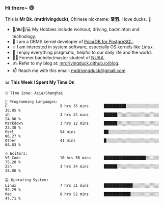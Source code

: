 ### Hi there~ 😎

This is **Mr Dk. (mrdrivingduck)**, Chinese nickname: **棠羽**. I love ducks. 🦆

- 💪/🚘/🏸/💻 My Hobbies include workout, driving, badminton and technology.
- 🍊 I am a DBMS kernel developer of [PolarDB for PostgreSQL](https://github.com/ApsaraDB/PolarDB-for-PostgreSQL).
- 🔥 I am interested in system software, especially OS kernels like *Linux*.
- 🔧 I enjoy everything pragmatic, helpful to our daily life and the world.
- 👨‍🎓 Former bachelor/master student of [NUAA](https://en.wikipedia.org/wiki/Nanjing_University_of_Aeronautics_and_Astronautics).
- ✍ Refer to my blog at: [mrdrivingduck.github.io/blog](https://mrdrivingduck.github.io/blog/).
- 📫 Reach me with this email: [mrdrivingduck@gmail.com](mailto:mrdrivingduck@gmail.com).

<!--START_SECTION:waka-->
📊 **This Week I Spent My Time On** 

```text
🕑︎ Time Zone: Asia/Shanghai

💬 Programming Languages: 
C                        5 hrs 35 mins       ██████████░░░░░░░░░░░░░░░   38.85 % 
sh                       3 hrs 34 mins       ██████░░░░░░░░░░░░░░░░░░░   24.80 % 
Markdown                 3 hrs 12 mins       ██████░░░░░░░░░░░░░░░░░░░   22.30 % 
Perl                     54 mins             ██░░░░░░░░░░░░░░░░░░░░░░░   06.27 % 
Other                    41 mins             █░░░░░░░░░░░░░░░░░░░░░░░░   04.83 % 

🔥 Editors: 
VS Code                  10 hrs 50 mins      ███████████████████░░░░░░   75.20 % 
Zsh                      3 hrs 34 mins       ██████░░░░░░░░░░░░░░░░░░░   24.80 % 

💻 Operating System: 
Linux                    7 hrs 31 mins       █████████████░░░░░░░░░░░░   52.29 % 
Mac                      6 hrs 52 mins       ████████████░░░░░░░░░░░░░   47.71 % 
```


<!--END_SECTION:waka-->

<!-- ![Mr Dk.'s GitHub Stats](https://github-readme-stats.vercel.app/api?username=mrdrivingduck&count_private&show_icons=true&theme=buefy) -->

<!-- ![Most Used Languages](https://github-readme-stats.vercel.app/api/top-langs/?username=mrdrivingduck&exclude_repo=mips32-CPU,snort-tcp-socket&theme=buefy&layout=compact&langs_count=10) -->


<!--
**mrdrivingduck/mrdrivingduck** is a ✨ _special_ ✨ repository because its `README.md` (this file) appears on your GitHub profile.

Here are some ideas to get you started:

- 🔭 I’m currently working on ...
- 🌱 I’m currently learning ...
- 👯 I’m looking to collaborate on ...
- 🤔 I’m looking for help with ...
- 💬 Ask me about ...
- 📫 How to reach me: ...
- 😄 Pronouns: ...
- ⚡ Fun fact: ...
-->
